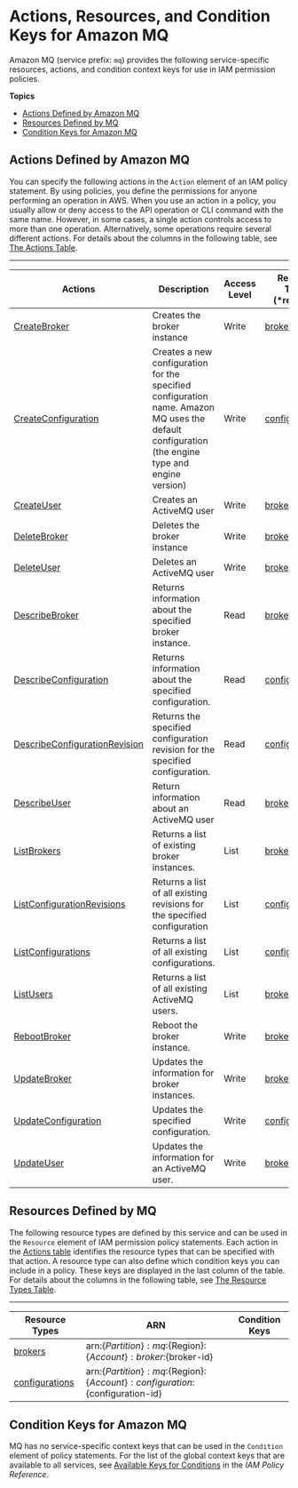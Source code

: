 # Actions, Resources, and Condition Keys for Amazon MQ<a name="list_amazonmq"></a>

Amazon MQ \(service prefix: `mq`\) provides the following service\-specific resources, actions, and condition context keys for use in IAM permission policies\.

**Topics**
+ [Actions Defined by Amazon MQ](#amazonmq-actions-as-permissions)
+ [Resources Defined by MQ](#amazonmq-resources-for-iam-policies)
+ [Condition Keys for Amazon MQ](#amazonmq-policy-keys)

## Actions Defined by Amazon MQ<a name="amazonmq-actions-as-permissions"></a>

You can specify the following actions in the `Action` element of an IAM policy statement\. By using policies, you define the permissions for anyone performing an operation in AWS\. When you use an action in a policy, you usually allow or deny access to the API operation or CLI command with the same name\. However, in some cases, a single action controls access to more than one operation\. Alternatively, some operations require several different actions\. For details about the columns in the following table, see [The Actions Table](reference_policies_actions-resources-contextkeys.md#actions_table)\.


****  

| Actions | Description | Access Level | Resource Types \(\*required\) | Condition Keys | Dependent Actions | 
| --- | --- | --- | --- | --- | --- | 
| [CreateBroker](http://docs.aws.amazon.com//amazon-mq/latest/api-reference/rest-api-brokers.html#rest-api-brokers-methods-post) | Creates the broker instance | Write | [brokers\*](#amazonmq-brokers)  |  |  | 
| [CreateConfiguration](http://docs.aws.amazon.com//amazon-mq/latest/api-reference/rest-api-configurations.html#rest-api-configurations-methods-post) | Creates a new configuration for the specified configuration name\. Amazon MQ uses the default configuration \(the engine type and engine version\) | Write | [configurations\*](#amazonmq-configurations)  |  |  | 
| [CreateUser](http://docs.aws.amazon.com//amazon-mq/latest/api-reference/rest-api-username.html#rest-api-username-methods-post) | Creates an ActiveMQ user | Write | [brokers\*](#amazonmq-brokers)  |  |  | 
| [DeleteBroker](http://docs.aws.amazon.com//amazon-mq/latest/api-reference/rest-api-broker.html#rest-api-broker-methods-delete) | Deletes the broker instance | Write | [brokers\*](#amazonmq-brokers)  |  |  | 
| [DeleteUser](http://docs.aws.amazon.com//amazon-mq/latest/api-reference/rest-api-username.html#rest-api-username-methods-delete) | Deletes an ActiveMQ user | Write | [brokers\*](#amazonmq-brokers)  |  |  | 
| [DescribeBroker](http://docs.aws.amazon.com//amazon-mq/latest/api-reference/rest-api-broker.html#rest-api-broker-methods-get) | Returns information about the specified broker instance\. | Read | [brokers\*](#amazonmq-brokers)  |  |  | 
| [DescribeConfiguration](http://docs.aws.amazon.com//amazon-mq/latest/api-reference/rest-api-configuration.html#rest-api-configuration-methods-get) | Returns information about the specified configuration\. | Read | [configurations\*](#amazonmq-configurations)  |  |  | 
| [DescribeConfigurationRevision](http://docs.aws.amazon.com//amazon-mq/latest/api-reference/rest-api-configuration-revision.html#rest-api-configuration-revision-methods-get) | Returns the specified configuration revision for the specified configuration\. | Read | [configurations\*](#amazonmq-configurations)  |  |  | 
| [DescribeUser](http://docs.aws.amazon.com//amazon-mq/latest/api-reference/rest-api-username.html#rest-api-username-methods-get) | Return information about an ActiveMQ user | Read | [brokers\*](#amazonmq-brokers)  |  |  | 
| [ListBrokers](http://docs.aws.amazon.com//amazon-mq/latest/api-reference/rest-api-brokers.html#rest-api-brokers-methods-get) | Returns a list of existing broker instances\. | List | [brokers\*](#amazonmq-brokers)  |  |  | 
| [ListConfigurationRevisions](http://docs.aws.amazon.com//amazon-mq/latest/api-reference/rest-api-revisions.html#rest-api-revisions-methods-get) | Returns a list of all existing revisions for the specified configuration | List | [configurations\*](#amazonmq-configurations)  |  |  | 
| [ListConfigurations](http://docs.aws.amazon.com//amazon-mq/latest/api-reference/rest-api-configurations.html#rest-api-configurations-methods-get) | Returns a list of all existing configurations\. | List | [configurations\*](#amazonmq-configurations)  |  |  | 
| [ListUsers](http://docs.aws.amazon.com//amazon-mq/latest/api-reference/rest-api-users.html#rest-api-users-methods-get) | Returns a list of all existing ActiveMQ users\. | List | [brokers\*](#amazonmq-brokers)  |  |  | 
| [RebootBroker](http://docs.aws.amazon.com//amazon-mq/latest/api-reference/rest-api-restart.html#rest-api-reboot-methods-post) | Reboot the broker instance\. | Write | [brokers\*](#amazonmq-brokers)  |  |  | 
| [UpdateBroker](http://docs.aws.amazon.com//amazon-mq/latest/api-reference/rest-api-broker.html#rest-api-broker-methods-get) | Updates the information for broker instances\. | Write | [brokers\*](#amazonmq-brokers)  |  |  | 
| [UpdateConfiguration](http://docs.aws.amazon.com//amazon-mq/latest/api-reference/rest-api-configuration.html#rest-api-configuration-methods-put) | Updates the specified configuration\. | Write | [configurations\*](#amazonmq-configurations)  |  |  | 
| [UpdateUser](http://docs.aws.amazon.com//amazon-mq/latest/api-reference/rest-api-username.html#rest-api-username-methods-put) | Updates the information for an ActiveMQ user\. | Write | [brokers\*](#amazonmq-brokers)  |  |  | 

## Resources Defined by MQ<a name="amazonmq-resources-for-iam-policies"></a>

The following resource types are defined by this service and can be used in the `Resource` element of IAM permission policy statements\. Each action in the [Actions table](#amazonmq-actions-as-permissions) identifies the resource types that can be specified with that action\. A resource type can also define which condition keys you can include in a policy\. These keys are displayed in the last column of the table\. For details about the columns in the following table, see [The Resource Types Table](reference_policies_actions-resources-contextkeys.md#resources_table)\.


****  

| Resource Types | ARN | Condition Keys | 
| --- | --- | --- | 
| [brokers](url-resources-replace-me) | arn:$\{Partition\}:mq:$\{Region\}:$\{Account\}:broker:$\{broker\-id\} |  | 
| [configurations](url-resources-replace-me) | arn:$\{Partition\}:mq:$\{Region\}:$\{Account\}:configuration:$\{configuration\-id\} |  | 

## Condition Keys for Amazon MQ<a name="amazonmq-policy-keys"></a>

MQ has no service\-specific context keys that can be used in the `Condition` element of policy statements\. For the list of the global context keys that are available to all services, see [Available Keys for Conditions](http://docs.aws.amazon.com/IAM/latest/UserGuide/reference_policies_condition-keys.html#AvailableKeys) in the *IAM Policy Reference*\.